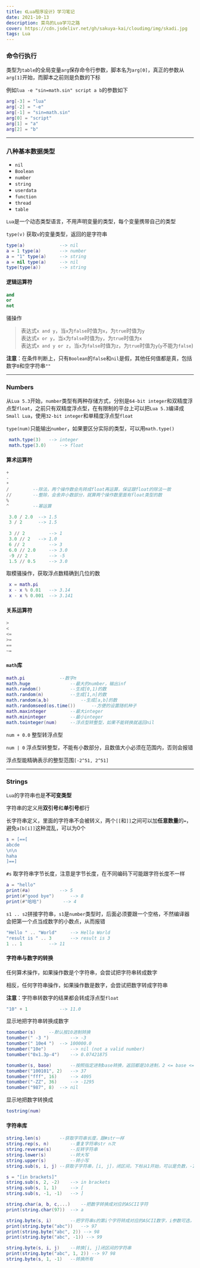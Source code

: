 ```yaml
---
title: 《Lua程序设计》学习笔记
date: 2021-10-13
description: 菜鸟的Lua学习之路
cover: https://cdn.jsdelivr.net/gh/sakuya-kai/cloudimg/img/skadi.jpg
tags: Lua
---
```


### 命令行执行

类型为`table`的全局变量`arg`保存命令行参数，脚本名为`arg[0]`，真正的参数从`arg[1]`开始，而脚本之前则是负数的下标

例如`lua -e "sin=math.sin" script a b`的参数如下
```lua
arg[-3] = "lua"
arg[-2] = "-e"
arg[-1] = "sin=math.sin"
arg[0] = "script"
arg[1] = "a"
arg[2] = "b"
```

---

### 八种基本数据类型

- `nil`
- `Boolean`
- `number`
- `string`
- `userdata`
- `function`
- `thread`
- `table`

`Lua`是一个动态类型语言，不用声明变量的类型，每个变量携带自己的类型

`type(v)` 获取`v`的变量类型，返回的是字符串
```lua
type(a)             --> nil
a = 1 type(a)       --> number
a = "1" type(a)     --> string
a = nil type(a)     --> nil
type(type(a))       --> string
```

#### 逻辑运算符

```lua
and
or
not
```

骚操作
> 表达式`x and y`，当`x`为`false`时值为`x`，为`true`时值为`y`  
> 表达式`x or y`，当`x`为`false`时值为`y`，为`true`时值为`x`  
> 表达式`x and y or z`，当`x`为`false`时值为`z`，为`true`时值为`y`(`y`不能为`false`)

**注意**：在条件判断上，只有`Boolean`的`false`和`nil`是假，其他任何值都是真，包括数字`0`和空字符串`""`

---


### Numbers

从`Lua 5.3`开始，`number`类型有两种存储方式，分别是`64-bit integer`和双精度浮点型`float`，之前只有双精度浮点型，在有限制的平台上可以把`Lua 5.3`编译成`Small Lua`，使用`32-bit integer`和单精度浮点型`float`

`type(num)`只能输出`number`，如果要区分实际的类型，可以用`math.type()`

```lua
 math.type(3) 	--> integer
 math.type(3.0) 	--> float
```

#### 算术运算符

```lua
+
-
*
/		  --除法，两个操作数会先转成float再运算，保证跟float的除法一致
//  	  --整除，会舍弃小数部分，就算两个操作数里面有float类型的数
%
^		  --幂运算
```


```lua
 3.0 / 2.0	--> 1.5
 3 / 2 		--> 1.5
 
 3 // 2 		--> 1
 3.0 // 2 	--> 1.0
 6 // 2 		--> 3
 6.0 // 2.0 	--> 3.0
 -9 // 2 		--> -5
 1.5 // 0.5 	--> 3.0
```

取模骚操作，获取浮点数精确到几位的数

```lua
 x = math.pi
 x - x % 0.01 	--> 3.14
 x - x % 0.001 	--> 3.141
```



#### 关系运算符

```lua
>
<
<=
>=
==
~=
```



#### `math`库

```lua
math.pi				--数字π
math.huge				--最大的number，输出inf
math.random()			--生成[0,1)的数
math.random(n)			--生成[1,n]的数
math.random(a,b)			--生成[a,b]的数
math.randomseed(os.time())		--方便的设置随机种子
math.maxinteger			--最大integer
math.mininteger			--最小integer
math.tointeger(num)		--浮点型转整型，如果不能转换就返回nil
```

`num + 0.0` 整型转浮点型

`num | 0` 浮点型转整型，不能有小数部分，且数值大小必须在范围内，否则会报错

浮点型能精确表示的整型范围`[-2^51, 2^51]`

---

### Strings

`Lua`的字符串也是**不可变类型**

字符串的定义用**双引号**和**单引号**都行

长字符串定义，里面的字符串不会被转义，两个`[[`和`]]`之间可以加**任意数量**的`=`，避免`a[b[i]]`这种混乱，可以为0个

```lua
s = [==[
abcde
\n\n
haha
]==]
```

`#s` 取字符串字节长度，注意是字节长度，在不同编码下可能跟字符长度不一样

```lua
a = "hello"
print(#a)			--> 5
print(#"good bye")		--> 8
print(#"哈哈")		--> 4
```

`s1 .. s2`拼接字符串，`s1`是`number`类型时，后面必须要跟一个空格，不然编译器会把第一个点当成数字的小数点，从而报错

```lua
"Hello " .. "World" 	--> Hello World
"result is " .. 3 		--> result is 3
1 .. 1			--> 11
```

#### 字符串与数字的转换

任何算术操作，如果操作数是个字符串，会尝试把字符串转成数字

相反，任何字符串操作，如果操作数是数字，会尝试把数字转成字符串

**注意**：字符串转数字的结果都会转成浮点型`float`

```lua
"10" + 1 			--> 11.0
```

显示地把字符串转换成数字

```lua
tonumber(s)		--默认按10进制转换
tonumber(" -3 ") 		--> -3
tonumber(" 10e4 ") 	--> 100000.0
tonumber("10e") 		--> nil (not a valid number)
tonumber("0x1.3p-4") 	--> 0.07421875

tonumber(s, base)		--按照指定进制base转换，返回都是10进制，2 <= base <= 32
tonumber("100101", 2) 	--> 37
tonumber("fff", 16) 	--> 4095
tonumber("-ZZ", 36) 	--> -1295
tonumber("987", 8) 	--> nil
```

显示地把数字转换成

```lua
tostring(num)
```

#### 字符串库

```lua
string.len(s)		--获取字符串长度，跟#str一样
string.rep(s, n) 		--重复字符串str n次
string.reverse(s) 		--反转字符串
string.lower(s) 		--转大写
string.upper(s) 		--转小写
string.sub(s, i, j)	--获取子字符串，[i, j]，闭区间，下标从1开始，可以是负数，-1是最后一个字符，-2是倒数第二个字符，以此类推

s = "[in brackets]"
string.sub(s, 2, -2) 	--> in brackets
string.sub(s, 1, 1) 	--> [
string.sub(s, -1, -1) 	--> ]

string.char(a, b, c,...)	--把数字转换成对应的ASCII字符
print(string.char(97)) 	--> a

string.byte(s, i)		--把字符串s的第i个字符转成对应的ASCII数字，i参数可选，不填就是转第一个字符
print(string.byte("abc")) 	--> 97
print(string.byte("abc", 2)) --> 98
print(string.byte("abc", -1)) --> 99

string.byte(s, i, j)	--转换[i, j]闭区间的字符串
print(string.byte("abc", 1, 2)) --> 97 98
string.byte(s, 1, -1)	--转换所有
```









